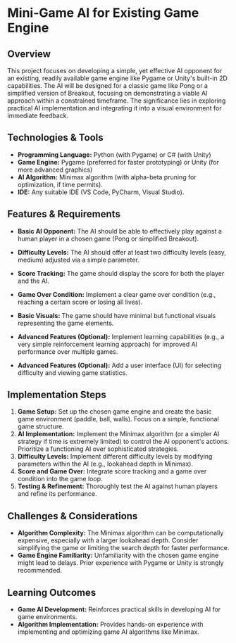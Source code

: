 # Mini-Game AI for Existing Game Engine

## Overview
This project focuses on developing a simple, yet effective AI opponent for an existing, readily available game engine like Pygame or Unity's built-in 2D capabilities.  The AI will be designed for a classic game like Pong or a simplified version of Breakout, focusing on demonstrating a viable AI approach within a constrained timeframe. The significance lies in exploring practical AI implementation and integrating it into a visual environment for immediate feedback.

## Technologies & Tools
- **Programming Language:** Python (with Pygame) or C# (with Unity)
- **Game Engine:** Pygame (preferred for faster prototyping) or Unity (for more advanced graphics)
- **AI Algorithm:**  Minimax algorithm (with alpha-beta pruning for optimization, if time permits).
- **IDE:** Any suitable IDE (VS Code, PyCharm, Visual Studio).

## Features & Requirements
- **Basic AI Opponent:**  The AI should be able to effectively play against a human player in a chosen game (Pong or simplified Breakout).
- **Difficulty Levels:** The AI should offer at least two difficulty levels (easy, medium) adjusted via a simple parameter.
- **Score Tracking:**  The game should display the score for both the player and the AI.
- **Game Over Condition:** Implement a clear game over condition (e.g., reaching a certain score or losing all lives).
- **Basic Visuals:**  The game should have minimal but functional visuals representing the game elements.

- **Advanced Features (Optional):**  Implement learning capabilities (e.g., a very simple reinforcement learning approach) for improved AI performance over multiple games.
- **Advanced Features (Optional):**  Add a user interface (UI) for selecting difficulty and viewing game statistics.


## Implementation Steps
1. **Game Setup:** Set up the chosen game engine and create the basic game environment (paddle, ball, walls).  Focus on a simple, functional game structure.
2. **AI Implementation:** Implement the Minimax algorithm (or a simpler AI strategy if time is extremely limited) to control the AI opponent's actions.  Prioritize a functioning AI over sophisticated strategies.
3. **Difficulty Levels:** Implement different difficulty levels by modifying parameters within the AI (e.g., lookahead depth in Minimax).
4. **Score and Game Over:**  Integrate score tracking and a game over condition into the game loop.
5. **Testing & Refinement:** Thoroughly test the AI against human players and refine its performance.


## Challenges & Considerations
- **Algorithm Complexity:** The Minimax algorithm can be computationally expensive, especially with a larger lookahead depth.  Consider simplifying the game or limiting the search depth for faster performance.
- **Game Engine Familiarity:**  Unfamiliarity with the chosen game engine might lead to delays. Prior experience with Pygame or Unity is strongly recommended.


## Learning Outcomes
- **Game AI Development:**  Reinforces practical skills in developing AI for game environments.
- **Algorithm Implementation:**  Provides hands-on experience with implementing and optimizing game AI algorithms like Minimax.

